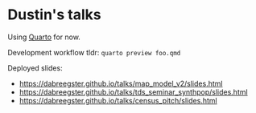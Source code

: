 # Dustin's talks

Using [Quarto](https://quarto.org) for now.

Development workflow tldr: `quarto preview foo.qmd`

Deployed slides:

- https://dabreegster.github.io/talks/map_model_v2/slides.html
- https://dabreegster.github.io/talks/tds_seminar_synthpop/slides.html
- https://dabreegster.github.io/talks/census_pitch/slides.html
